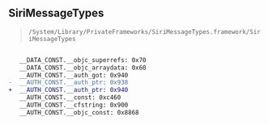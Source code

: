 ## SiriMessageTypes

> `/System/Library/PrivateFrameworks/SiriMessageTypes.framework/SiriMessageTypes`

```diff

   __DATA_CONST.__objc_superrefs: 0x70
   __DATA_CONST.__objc_arraydata: 0x60
   __AUTH_CONST.__auth_got: 0x940
-  __AUTH_CONST.__auth_ptr: 0x938
+  __AUTH_CONST.__auth_ptr: 0x940
   __AUTH_CONST.__const: 0xc460
   __AUTH_CONST.__cfstring: 0x900
   __AUTH_CONST.__objc_const: 0x8868

```
